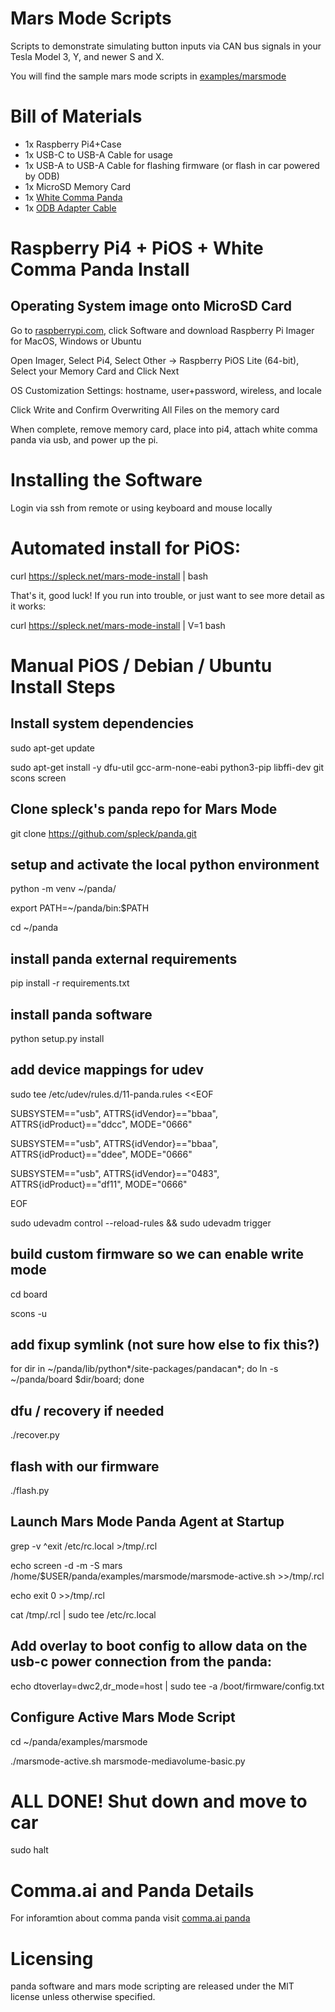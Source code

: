 
# Mars Mode Scripts

Scripts to demonstrate simulating button inputs via CAN bus signals in your Tesla Model 3, Y, and newer S and X.

You will find the sample mars mode scripts in [examples/marsmode](https://github.com/spleck/panda/tree/master/examples/marsmode)


# Bill of Materials

* 1x Raspberry Pi4+Case
* 1x USB-C to USB-A Cable for usage
* 1x USB-A to USB-A Cable for flashing firmware (or flash in car powered by ODB)
* 1x MicroSD Memory Card
* 1x [White Comma Panda](https://www.comma.ai/shop/panda)
* 1x [ODB Adapter Cable](https://enhauto.com/product/tesla-gen1-obd-cable)

# Raspberry Pi4 + PiOS + White Comma Panda Install

## Operating System image onto MicroSD Card

Go to [raspberrypi.com](http://raspberrypi.com), click Software and download Raspberry Pi Imager for MacOS, Windows or Ubuntu

Open Imager, Select Pi4, Select Other -> Raspberry PiOS Lite (64-bit), Select your Memory Card and Click Next

OS Customization Settings: hostname, user+password, wireless, and locale

Click Write and Confirm Overwriting All Files on the memory card

When complete, remove memory card, place into pi4, attach white comma panda via usb, and power up the pi.

# Installing the Software 

Login via ssh from remote or using keyboard and mouse locally

# Automated install for PiOS:

curl <https://spleck.net/mars-mode-install> | bash

That's it, good luck! If you run into trouble, or just want to see more detail as it works:

curl <https://spleck.net/mars-mode-install> | V=1 bash

# Manual PiOS / Debian / Ubuntu Install Steps

## Install system dependencies 

sudo apt-get update

sudo apt-get install -y dfu-util gcc-arm-none-eabi python3-pip libffi-dev git scons screen

## Clone spleck's panda repo for Mars Mode 

git clone <https://github.com/spleck/panda.git>

## setup and activate the local python environment 

python -m venv ~/panda/

export PATH=~/panda/bin:$PATH

cd ~/panda

## install panda external requirements 

pip install -r requirements.txt

## install panda software 

python setup.py install

## add device mappings for udev 

sudo tee /etc/udev/rules.d/11-panda.rules <<EOF

SUBSYSTEM=="usb", ATTRS{idVendor}=="bbaa", ATTRS{idProduct}=="ddcc", MODE="0666"

SUBSYSTEM=="usb", ATTRS{idVendor}=="bbaa", ATTRS{idProduct}=="ddee", MODE="0666"

SUBSYSTEM=="usb", ATTRS{idVendor}=="0483", ATTRS{idProduct}=="df11", MODE="0666"

EOF

sudo udevadm control --reload-rules && sudo udevadm trigger

## build custom firmware so we can enable write mode 

cd board 

scons -u

## add fixup symlink (not sure how else to fix this?) 

for dir in ~/panda/lib/python*/site-packages/pandacan*; do ln -s ~/panda/board $dir/board; done

## dfu / recovery if needed 

./recover.py

## flash with our firmware 

./flash.py

## Launch Mars Mode Panda Agent at Startup 

grep -v ^exit /etc/rc.local >/tmp/.rcl

echo screen -d -m -S mars /home/$USER/panda/examples/marsmode/marsmode-active.sh >>/tmp/.rcl

echo exit 0 >>/tmp/.rcl

cat /tmp/.rcl | sudo tee /etc/rc.local

## Add overlay to boot config to allow data on the usb-c power connection from the panda: 

echo dtoverlay=dwc2,dr_mode=host | sudo tee -a /boot/firmware/config.txt

## Configure Active Mars Mode Script 

cd ~/panda/examples/marsmode

./marsmode-active.sh marsmode-mediavolume-basic.py

# ALL DONE! Shut down and move to car

sudo halt

# Comma.ai and Panda Details

For inforamtion about comma panda visit [comma.ai panda](https://github.com/commaai/panda)

# Licensing

panda software and mars mode scripting are released under the MIT license unless otherwise specified.
